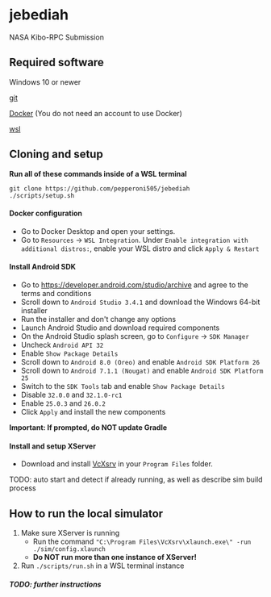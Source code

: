 # jebediah

NASA Kibo-RPC Submission

## Required software

Windows 10 or newer

[git](https://git-scm.com/downloads)

[Docker](https://docs.docker.com/get-docker/) (You do not need an account to use Docker)

[wsl](https://docs.microsoft.com/en-us/windows/wsl/install)

## Cloning and setup

**Run all of these commands inside of a WSL terminal**

```shell
git clone https://github.com/pepperoni505/jebediah
./scripts/setup.sh
```

#### Docker configuration

- Go to Docker Desktop and open your settings.
- Go to `Resources` -> `WSL Integration`. Under `Enable integration with additional distros:`, enable your WSL distro and click `Apply & Restart`

#### Install Android SDK

- Go to <https://developer.android.com/studio/archive> and agree to the terms and conditions
- Scroll down to `Android Studio 3.4.1` and download the Windows 64-bit installer
- Run the installer and don't change any options
- Launch Android Studio and download required components
- On the Android Studio splash screen, go to `Configure` -> `SDK Manager`
- Uncheck `Android API 32`
- Enable `Show Package Details`
- Scroll down to `Android 8.0 (Oreo)` and enable `Android SDK Platform 26`
- Scroll down to `Android 7.1.1 (Nougat)` and enable `Android SDK Platform 25`
- Switch to the `SDK Tools` tab and enable `Show Package Details`
- Disable `32.0.0` and `32.1.0-rc1`
- Enable `25.0.3` and `26.0.2`
- Click `Apply` and install the new components

**Important: If prompted, do NOT update Gradle**

#### Install and setup XServer

- Download and install [VcXsrv](https://sourceforge.net/projects/vcxsrv/files/latest/download) in your `Program Files` folder.

TODO: auto start and detect if already running, as well as describe sim build process

## How to run the local simulator

1. Make sure XServer is running
    - Run the command `"C:\Program Files\VcXsrv\xlaunch.exe\" -run ./sim/config.xlaunch`
    - **Do NOT run more than one instance of XServer!**
2. Run `./scripts/run.sh` in a WSL terminal instance

##### TODO: further instructions
